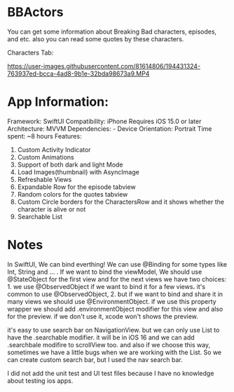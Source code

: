 # BBActors

You can get some information about Breaking Bad characters, episodes, and etc. also you can read some quotes by these characters.

Characters Tab:


https://user-images.githubusercontent.com/81614806/194431324-763937ed-bcca-4ad8-9b1e-32bda98673a9.MP4



# App Information:

Framework: SwiftUI
Compatibility: 
  iPhone 
  Requires iOS 15.0 or later
Architecture: MVVM
Dependencies: -
Device Orientation: Portrait
Time spent: ~8 hours
Features: 
  1. Custom Activity Indicator 
  2. Custom Animations
  3. Support of both dark and light Mode
  4. Load Images(thumbnail) with AsyncImage
  5. Refreshable Views
  6. Expandable Row for the episode tabview
  7. Random colors for the quotes tabview
  8. Custom Circle borders for the CharactersRow and it shows whether the character is alive or not
  9. Searchable List

# Notes

In SwiftUI, We can bind everthing! We can use @Binding for some types like Int, String and ... . If we want to bind the viewModel, We should use @StateObject for the first view and for the next views we have two choices: 1. we use @ObservedObject if we want to bind it for a few views، it's common to use @ObservedObject, 2. but if we want to bind and share it in many views we should use @EnvironmentObject. if we use this property wrapper we should add .environmentObject modifier for this view and also for the preview. if we don't use it, xcode won't shows the preview.

it's easy to use search bar on NavigationView. but we can only use List to have the .searchable modifier. it will be in iOS 16 and we can add .searchbale modifire to scrollView too. and also if we choose this way, sometimes we have a little bugs when we are working with the List.
So we can create custom search bar, but I used the nav search bar.

I did not add the unit test and UI test files because I have no knowledge about testing ios apps.

